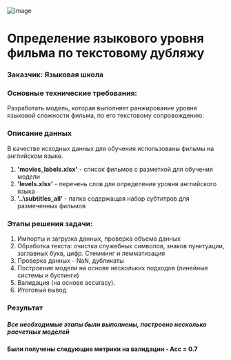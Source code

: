 ![image](https://github.com/EduardR7/Movie_captioning/assets/126398449/4dae5e5f-69de-4e69-b6dd-10ea6cd6401e)

# Определение языкового уровня фильма по текстовому дубляжу

### Заказчик: Языковая школа

### Основные технические требования:
Разработать модель, которая выполняет ранжирование уровня языковой сложности фильма, по его текстовому сопровождению. 

### Описание данных
В качестве исходных данных для обучения использованы фильмы на английском языке.
<!-- На данном этапе объем фильмов в Train - 107 -->

1. **'movies_labels.xlsx'** - список фильмов с разметкой для обучения модели 
2. **'levels.xlsx'** - перечень слов для определения уровня английского языка
3. **'..\subtitles_all'**  - папка содержащая набор субтитров для размеченных фильмов

### Этапы решения задачи:
1.	 Импорты и загрузка данных, проверка объема данных
2.	 Обработка текста: очистка служебных символов, знаков пунктуации, заглавных букв, цифр. Стемминг и лемматизация
3.	 Проверка данных - NaN, дубликаты
4.  Построение модели на основе нескольких подходов (линейные системы и бустинги)
5. 	Валидация (на основе accuracy).
6.  Итоговый вывод
<!-- 4.	Обогатить данные посчитав количество слов каждой категории в субтитре.
5.	 Разделить данные на обучающую и тестовую -->

### Результат
##### Все необходимые этапы были выполнены, построено несколько расчетных моделей
#### Были получены следующие метрики на валидации - Acc = 0.7
<!-- Данные были загружены, очищены.
Построены линейные и бустинговые модели.
Были получены следующие метрики - Acc = 0.7

 Оптимал В результате проделанной работы были сделаны следующие шаги:

1. Загружены входные данные
2. Данные обработаны следующими методами:
- Удалены дубликаты
- Проведена чистка от мусорных слов и символов
- Проведена лемматизация
- Проведен стэминг
3. Данные были обогащены
4. Была расчитана модель MultinomialNB	
5. При помощи метода RandomizedSearchCV с помощью метрики accuracy были выбраны лучшие параметры для моделей.
 
В результате проделанной работы была были получены следующие значения метрик:

| name | train стандарт | train обогащ | test стандарт | test обогащ |
|----------|----------|----------|----------|----------|
| A2     | 89.42%   | 96.83%   | 85.42%   | 85.42%   |
| B1     | 77.25%   |94.71%   | 75.0%   | 77.08%   |
| B2     | 94.71%   | 96.3%   | 77.08%   | 81.25%   |
| C1     | 88.36%   | 83.07%   | 83.33%   | 83.33%   |

Не смотря на то, что результаты получены очень близкие видно, что на тестовой выборке модель на обогащенных данных ведет себя лучше или не уступает для всех уровней.

Модель на обогащенных данных показывает хороший стабильный результат для всех категорий фильмов и может быть использована заказчиком.
-->
